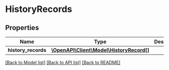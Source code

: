 # HistoryRecords

## Properties
Name | Type | Description | Notes
------------ | ------------- | ------------- | -------------
**history_records** | [**\OpenAPI\Client\Model\HistoryRecord[]**](HistoryRecord.md) |  | [optional] 

[[Back to Model list]](../README.md#documentation-for-models) [[Back to API list]](../README.md#documentation-for-api-endpoints) [[Back to README]](../README.md)


